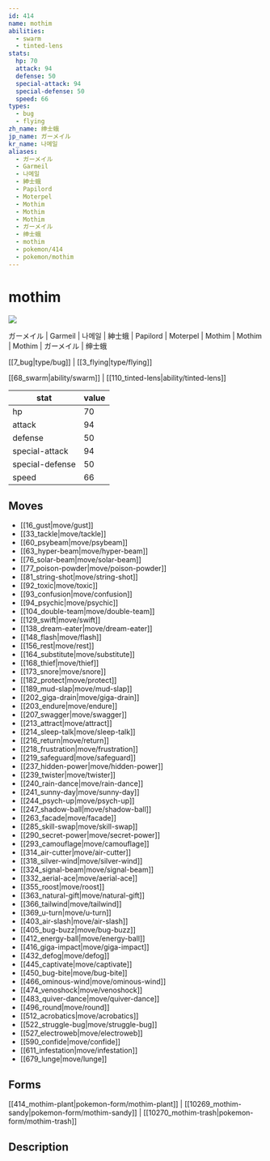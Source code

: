 ```yaml
---
id: 414
name: mothim
abilities:
  - swarm
  - tinted-lens
stats:
  hp: 70
  attack: 94
  defense: 50
  special-attack: 94
  special-defense: 50
  speed: 66
types:
  - bug
  - flying
zh_name: 绅士蛾
jp_name: ガーメイル
kr_name: 나메일
aliases:
  - ガーメイル
  - Garmeil
  - 나메일
  - 紳士蛾
  - Papilord
  - Moterpel
  - Mothim
  - Mothim
  - Mothim
  - ガーメイル
  - 绅士蛾
  - mothim
  - pokemon/414
  - pokemon/mothim
---
```

# mothim

![](https://raw.githubusercontent.com/PokeAPI/sprites/master/sprites/pokemon/414.png)

ガーメイル | Garmeil | 나메일 | 紳士蛾 | Papilord | Moterpel | Mothim | Mothim | Mothim | ガーメイル | 绅士蛾

[[7_bug|type/bug]] | [[3_flying|type/flying]]

[[68_swarm|ability/swarm]] | [[110_tinted-lens|ability/tinted-lens]]

|stat|value|
|---|---|
|hp|70|
|attack|94|
|defense|50|
|special-attack|94|
|special-defense|50|
|speed|66|


## Moves

- [[16_gust|move/gust]]
- [[33_tackle|move/tackle]]
- [[60_psybeam|move/psybeam]]
- [[63_hyper-beam|move/hyper-beam]]
- [[76_solar-beam|move/solar-beam]]
- [[77_poison-powder|move/poison-powder]]
- [[81_string-shot|move/string-shot]]
- [[92_toxic|move/toxic]]
- [[93_confusion|move/confusion]]
- [[94_psychic|move/psychic]]
- [[104_double-team|move/double-team]]
- [[129_swift|move/swift]]
- [[138_dream-eater|move/dream-eater]]
- [[148_flash|move/flash]]
- [[156_rest|move/rest]]
- [[164_substitute|move/substitute]]
- [[168_thief|move/thief]]
- [[173_snore|move/snore]]
- [[182_protect|move/protect]]
- [[189_mud-slap|move/mud-slap]]
- [[202_giga-drain|move/giga-drain]]
- [[203_endure|move/endure]]
- [[207_swagger|move/swagger]]
- [[213_attract|move/attract]]
- [[214_sleep-talk|move/sleep-talk]]
- [[216_return|move/return]]
- [[218_frustration|move/frustration]]
- [[219_safeguard|move/safeguard]]
- [[237_hidden-power|move/hidden-power]]
- [[239_twister|move/twister]]
- [[240_rain-dance|move/rain-dance]]
- [[241_sunny-day|move/sunny-day]]
- [[244_psych-up|move/psych-up]]
- [[247_shadow-ball|move/shadow-ball]]
- [[263_facade|move/facade]]
- [[285_skill-swap|move/skill-swap]]
- [[290_secret-power|move/secret-power]]
- [[293_camouflage|move/camouflage]]
- [[314_air-cutter|move/air-cutter]]
- [[318_silver-wind|move/silver-wind]]
- [[324_signal-beam|move/signal-beam]]
- [[332_aerial-ace|move/aerial-ace]]
- [[355_roost|move/roost]]
- [[363_natural-gift|move/natural-gift]]
- [[366_tailwind|move/tailwind]]
- [[369_u-turn|move/u-turn]]
- [[403_air-slash|move/air-slash]]
- [[405_bug-buzz|move/bug-buzz]]
- [[412_energy-ball|move/energy-ball]]
- [[416_giga-impact|move/giga-impact]]
- [[432_defog|move/defog]]
- [[445_captivate|move/captivate]]
- [[450_bug-bite|move/bug-bite]]
- [[466_ominous-wind|move/ominous-wind]]
- [[474_venoshock|move/venoshock]]
- [[483_quiver-dance|move/quiver-dance]]
- [[496_round|move/round]]
- [[512_acrobatics|move/acrobatics]]
- [[522_struggle-bug|move/struggle-bug]]
- [[527_electroweb|move/electroweb]]
- [[590_confide|move/confide]]
- [[611_infestation|move/infestation]]
- [[679_lunge|move/lunge]]

## Forms



[[414_mothim-plant|pokemon-form/mothim-plant]] | [[10269_mothim-sandy|pokemon-form/mothim-sandy]] | [[10270_mothim-trash|pokemon-form/mothim-trash]]

## Description



